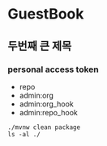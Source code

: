 # GuestBook
## 두번째 큰 제목

### personal access token
- repo
- admin:org
- admin:org_hook
- admin:repo_hook

```shell
./mvnw clean package
ls -al ./

```